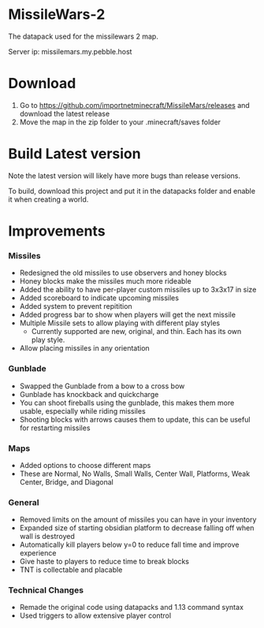 # MissileWars-2
The datapack used for the missilewars 2 map.

Server ip: missilemars.my.pebble.host

# Download
1. Go to https://github.com/importnetminecraft/MissileMars/releases and download the latest release
2. Move the map in the zip folder to your .minecraft/saves folder

# Build Latest version
Note the latest version will likely have more bugs than release versions.

To build, download this project and put it in the datapacks folder and enable it when creating a world.

# Improvements
### Missiles ###
- Redesigned the old missiles to use observers and honey blocks
- Honey blocks make the missiles much more rideable
- Added the ability to have per-player custom missiles up to 3x3x17 in size
- Added scoreboard to indicate upcoming missiles
- Added system to prevent repitition
- Added progress bar to show when players will get the next missile
- Multiple Missile sets to allow playing with different play styles
    - Currently supported are new, original, and thin. Each has its own play style. 
- Allow placing missiles in any orientation

### Gunblade ###
- Swapped the Gunblade from a bow to a cross bow
- Gunblade has knockback and quickcharge
- You can shoot fireballs using the gunblade, this makes them more usable, especially while riding missiles
- Shooting blocks with arrows causes them to update, this can be useful for restarting missiles

### Maps ###
- Added options to choose different maps
- These are Normal, No Walls, Small Walls, Center Wall, Platforms, Weak Center, Bridge, and Diagonal

### General ###
- Removed limits on the amount of missiles you can have in your inventory
- Expanded size of starting obsidian platform to decrease falling off when wall is destroyed
- Automatically kill players below y=0 to reduce fall time and improve experience
- Give haste to players to reduce time to break blocks
- TNT is collectable and placable

### Technical Changes ###
- Remade the original code using datapacks and 1.13 command syntax
- Used triggers to allow extensive player control

